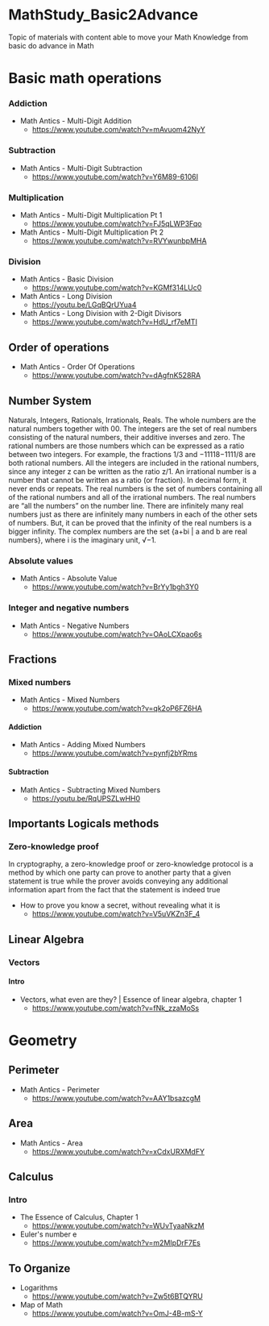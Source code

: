 # MathStudy_Basic2Advance
Topic of materials with content able to move your Math Knowledge from basic do advance in Math

# Basic math operations
### Addiction
 * Math Antics - Multi-Digit Addition
   * https://www.youtube.com/watch?v=mAvuom42NyY

### Subtraction
 * Math Antics - Multi-Digit Subtraction
   *  https://www.youtube.com/watch?v=Y6M89-6106I

### Multiplication
 * Math Antics - Multi-Digit Multiplication Pt 1
   * https://www.youtube.com/watch?v=FJ5qLWP3Fqo
 * Math Antics - Multi-Digit Multiplication Pt 2
   * https://www.youtube.com/watch?v=RVYwunbpMHA

### Division
 * Math Antics - Basic Division
   * https://www.youtube.com/watch?v=KGMf314LUc0
 * Math Antics - Long Division
   * https://youtu.be/LGqBQrUYua4
 * Math Antics - Long Division with 2-Digit Divisors
   * https://www.youtube.com/watch?v=HdU_rf7eMTI




## Order of operations
 * Math Antics - Order Of Operations
   * https://www.youtube.com/watch?v=dAgfnK528RA


## Number System
Naturals, Integers, Rationals, Irrationals, Reals.
The whole numbers are the natural numbers together with 00.
The integers are the set of real numbers consisting of the natural numbers, their additive inverses and zero.
The rational numbers are those numbers which can be expressed as a ratio between two integers. For example, the fractions 1/3 and −11118−1111/8 are both rational numbers. All the integers are included in the rational numbers, since any integer z can be written as the ratio z/1.
An irrational number is a number that cannot be written as a ratio (or fraction).  In decimal form, it never ends or repeats. 
The real numbers is the set of numbers containing all of the rational numbers and all of the irrational numbers.  The real numbers are “all the numbers” on the number line.  There are infinitely many real numbers just as there are infinitely many numbers in each of the other sets of numbers.  But, it can be proved that the infinity of the real numbers is a bigger infinity.
The complex numbers are the set {a+bi | a and b are real numbers}, where i is the imaginary unit, √−1.


### Absolute values
  * Math Antics - Absolute Value
    * https://www.youtube.com/watch?v=BrYy1bgh3Y0

### Integer and negative numbers
  * Math Antics - Negative Numbers
    * https://www.youtube.com/watch?v=OAoLCXpao6s


## Fractions

### Mixed numbers
  * Math Antics - Mixed Numbers
    * https://www.youtube.com/watch?v=qk2oP6FZ6HA

#### Addiction
  * Math Antics - Adding Mixed Numbers
    * https://www.youtube.com/watch?v=pynfj2bYRms

#### Subtraction
 * Math Antics - Subtracting Mixed Numbers
    * https://youtu.be/RqUPSZLwHH0


## Importants Logicals methods
### Zero-knowledge proof 
In cryptography, a zero-knowledge proof or zero-knowledge protocol is a method by which one party can prove to another party that a given statement is true while the prover avoids conveying any additional information apart from the fact that the statement is indeed true
 * How to prove you know a secret, without revealing what it is
   * https://www.youtube.com/watch?v=V5uVKZn3F_4

## Linear Algebra
### Vectors
#### Intro
* Vectors, what even are they? | Essence of linear algebra, chapter 1
   * https://www.youtube.com/watch?v=fNk_zzaMoSs


# Geometry

## Perimeter
  * Math Antics - Perimeter
    * https://www.youtube.com/watch?v=AAY1bsazcgM

## Area
  * Math Antics - Area
    * https://www.youtube.com/watch?v=xCdxURXMdFY

## Calculus

### Intro
* The Essence of Calculus, Chapter 1
    * https://www.youtube.com/watch?v=WUvTyaaNkzM
* Euler's number e
    * https://www.youtube.com/watch?v=m2MIpDrF7Es


## To Organize

* Logarithms
    * https://www.youtube.com/watch?v=Zw5t6BTQYRU
* Map of Math
    * https://www.youtube.com/watch?v=OmJ-4B-mS-Y
